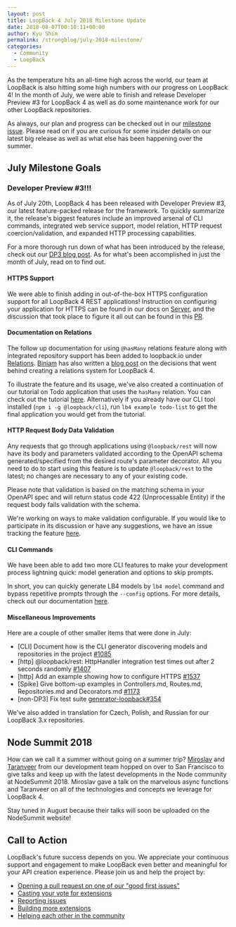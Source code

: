 ```yaml
---
layout: post
title: LoopBack 4 July 2018 Milestone Update
date: 2018-08-07T00:10:11+00:00
author: Kyu Shim
permalink: /strongblog/july-2018-milestone/
categories:
  - Community
  - LoopBack
---
```


As the temperature hits an all-time high across the world, our team at LoopBack is also hitting some high numbers with our progress on LoopBack 4! In the month of July, we were able to finish and release Developer Preview #3 for LoopBack 4 as well as do some maintenance work for our other LoopBack repositories.

As always, our plan and progress can be checked out in our [milestone issue](https://github.com/strongloop/loopback-next/issues/1477). Please read on if you are curious for some insider details on our latest big release as well as what else has been happening over the summer.

<!--more-->

## July Milestone Goals

### Developer Preview #3!!!

As of July 20th, LoopBack 4 has been released with Developer Preview #3, our latest feature-packed release for the framework. To quickly summarize it, the release's biggest features include an improved arsenal of CLI commands, integrated web service support, model relation, HTTP request coercion/validation, and expanded HTTP processing capabilities.

For a more thorough run down of what has been introduced by the release, check out our [DP3 blog post](https://strongloop.com/strongblog/loopback-4-developer-preview-3). As for what's been accomplished in just the month of July, read on to find out.

#### HTTPS Support

We were able to finish adding in out-of-the-box HTTPS configuration support for all LoopBack 4 REST applications! Instruction on configuring your application for HTTPS can be found in our docs on [Server](https://loopback.io/doc/en/lb4/Server.html#enable-https), and the discussion that took place to figure it all out can be found in this [PR](https://github.com/strongloop/loopback-next/pull/1488).

#### Documentation on Relations

The follow up documentation for using `@hasMany` relations feature along with integrated repository support has been added to loopback.io under [Relations](https://loopback.io/doc/en/lb4/HasMany-relation.html). [Biniam](https://github.com/b-admike) has also written a [blog post](https://strongloop.com/strongblog/loopback4-model-relations) on the decisions that went behind creating a relations system for LoopBack 4.

To illustrate the feature and its usage, we've also created a continuation of our tutorial on Todo application that uses the `hasMany` relation. You can check out the tutorial [here](https://loopback.io/doc/en/lb4/todo-list-tutorial.html). Alternatively if you already have our CLI tool installed (`npm i -g @loopback/cli`), run `lb4 example todo-list` to get the final application you would get from the tutorial.

#### HTTP Request Body Data Validation

Any requests that go through applications using `@loopback/rest` will now have its body and parameters validated according to the OpenAPI schema generated/specified from the desired route's parameter decorator. All you need to do to start using this feature is to update `@loopback/rest` to the latest; no changes are necessary to any of your existing code.

Please note that validation is based on the matching schema in your OpenAPI spec and will return status code 422 (Unprocessable Entity) if the request body fails validation with the schema.

We're working on ways to make validation configurable. If you would like to participate in its discussion or have any suggestions, we have an issue tracking the feature [here](https://github.com/strongloop/loopback-next/issues/1463).

#### CLI Commands

We have been able to add two more CLI features to make your development process lightning quick: model generation and options to skip prompts.

In short, you can quickly generate LB4 models by `lb4 model` command and bypass repetitive prompts through the `--config` options. For more details, check out our documentation [here](https://loopback.io/doc/en/lb4/Model-generator.html).

#### Miscellaneous Improvements

Here are a couple of other smaller items that were done in July:

- [CLI] Document how is the CLI generator discovering models and repositories in the project [#1085](https://github.com/strongloop/loopback-next/issues/1085)
- [http] @loopback/rest: HttpHandler integration test times out after 2 seconds randomly [#1407](https://github.com/strongloop/loopback-next/issues/1407)
- [http] Add an example showing how to configure HTTPS [#1537](https://github.com/strongloop/loopback-next/issues/1537)
- [Spike] Give bottom-up examples in Controllers.md, Routes.md, Repositories.md and Decorators.md [#1173](https://github.com/strongloop/loopback-next/issues/1173)
- [non-DP3] Fix test suite [generator-loopback#354](https://github.com/strongloop/generator-loopback/issues/354)

We've also added in translation for Czech, Polish, and Russian for our LoopBack 3.x repositories.

## Node Summit 2018

How can we call it a summer without going on a summer trip? [Miroslav](https://github.com/bajtos) and [Taranveer](https://github.com/virkt25) from our development team hopped on over to San Francisco to give talks and keep up with the latest developments in the Node community at NodeSummit 2018. Miroslav gave a talk on the marvelous async functions and Taranveer on all of the technologies and concepts we leverage for LoopBack 4.

Stay tuned in August because their talks will soon be uploaded on the NodeSummit website!

## Call to Action

LoopBack's future success depends on you. We appreciate your continuous support and engagement to make LoopBack even better and meaningful for your API creation experience. Please join us and help the project by:

- [Opening a pull request on one of our "good first issues"](https://github.com/strongloop/loopback-next/labels/good%20first%20issue)
- [Casting your vote for extensions](https://github.com/strongloop/loopback-next/issues/512)
- [Reporting issues](https://github.com/strongloop/loopback-next/issues)
- [Building more extensions](https://github.com/strongloop/loopback-next/issues/647)
- [Helping each other in the community](https://groups.google.com/forum/#!forum/loopbackjs)
